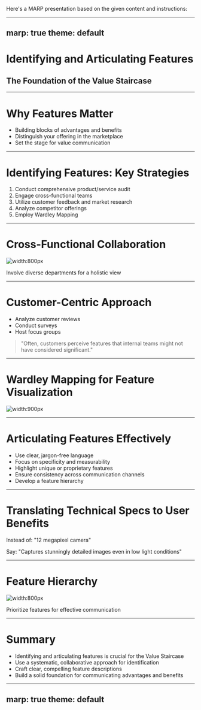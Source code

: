 Here's a MARP presentation based on the given content and instructions:

---
marp: true
theme: default
---

# Identifying and Articulating Features
## The Foundation of the Value Staircase

---

# Why Features Matter

- Building blocks of advantages and benefits
- Distinguish your offering in the marketplace
- Set the stage for value communication

---

# Identifying Features: Key Strategies

1. Conduct comprehensive product/service audit
2. Engage cross-functional teams
3. Utilize customer feedback and market research
4. Analyze competitor offerings
5. Employ Wardley Mapping

---

# Cross-Functional Collaboration

![width:800px](https://images.unsplash.com/photo-1582213782179-e0d53f98f2ca?ixlib=rb-1.2.1&auto=format&fit=crop&w=1350&q=80)

Involve diverse departments for a holistic view

---

# Customer-Centric Approach

- Analyze customer reviews
- Conduct surveys
- Host focus groups

> "Often, customers perceive features that internal teams might not have considered significant."

---

# Wardley Mapping for Feature Visualization

![width:900px](https://images.wardleymaps.ai/map_05479944-ae94-4ee1-9631-81f7682a39bb.png)

---

# Articulating Features Effectively

- Use clear, jargon-free language
- Focus on specificity and measurability
- Highlight unique or proprietary features
- Ensure consistency across communication channels
- Develop a feature hierarchy

---

# Translating Technical Specs to User Benefits

Instead of:
"12 megapixel camera"

Say:
"Captures stunningly detailed images even in low light conditions"

---

# Feature Hierarchy

![width:800px](https://images.unsplash.com/photo-1512758017271-d7b84c2113f1?ixlib=rb-1.2.1&auto=format&fit=crop&w=1350&q=80)

Prioritize features for effective communication

---

# Summary

- Identifying and articulating features is crucial for the Value Staircase
- Use a systematic, collaborative approach for identification
- Craft clear, compelling feature descriptions
- Build a solid foundation for communicating advantages and benefits

---
marp: true
theme: default
---